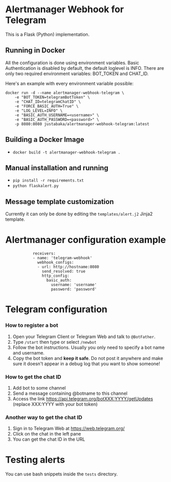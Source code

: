# Alertmanager Webhook for Telegram
This is a Flask (Python) implementation.

## Running in Docker
All the configuration is done using environment variables. Basic Authentication is disabled by default, the default loglevel is INFO. There are only two required environment variables: BOT_TOKEN and CHAT_ID. 
  
  Here's an example with every environment variable possible:

    docker run -d --name alertmanager-webhook-telegram \
    	-e "BOT_TOKEN=telegramBotToken" \
    	-e "CHAT_ID=telegramChatID" \
    	-e "FORCE_BASIC_AUTH=True" \
    	-e "LOG_LEVEL=INFO" \
    	-e "BASIC_AUTH_USERNAME=<username>" \
    	-e "BASIC_AUTH_PASSWORD=<password>" \
    	-p 8080:8080 justabaka/alertmanager-webhook-telegram:latest

## Building a Docker Image 
* `docker build -t alertmanager-webhook-telegram .`

## Manual installation and running
* `pip install -r requirements.txt`
* `python flaskalert.py`

## Message template customization
Currently it can only be done by editing the `templates/alert.j2` Jinja2 template.

Alertmanager configuration example
==================================

                receivers:
                - name: 'telegram-webhook'
                  webhook_configs:
                  - url: http://hostname:8080
                    send_resolved: true
                    http_config:
                      basic_auth:
                        username: 'username'
                        password: 'password'

Telegram configuration
==================================

### How to register a bot
1. Open your Telegram Client or Telegram Web and talk to `@BotFather`.
2. Type `/start` then type or select `/newbot`
3. Follow the bot instructions. Usually you only need to specify a bot name and username.
4. Copy the bot token and **keep it safe**. Do not post it anywhere and make sure it doesn't appear in a debug log that you want to show someone!

### How to get the chat ID
1. Add bot to some channel
2. Send a message containing @botname to this channel
3. Access the link https://api.telegram.org/botXXX:YYYY/getUpdates (replace XXX:YYYY with your bot token)

### Another way to get the chat ID
1. Sign in to Telegram Web at https://web.telegram.org/
2. Click on the chat in the left pane
3. You can get the chat ID in the URL


Testing alerts
===============
You can use bash snippets inside the `tests` directory.
